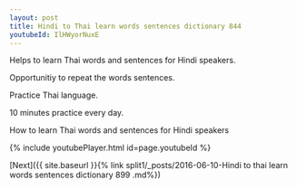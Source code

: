 ```yaml
---
layout: post
title: Hindi to Thai learn words sentences dictionary 844 
youtubeId: IlHWyorNuxE
---
```

 
 
Helps to learn Thai words and sentences for Hindi speakers.

Opportunitiy to repeat the words sentences. 

Practice Thai language. 
 
10 minutes practice every day. 
 
How to learn Thai words and sentences for Hindi speakers 
 
{% include youtubePlayer.html id=page.youtubeId %}
 
 
[Next]({{ site.baseurl }}{% link  split1/_posts/2016-06-10-Hindi to thai learn words sentences dictionary 899 .md%})
 
